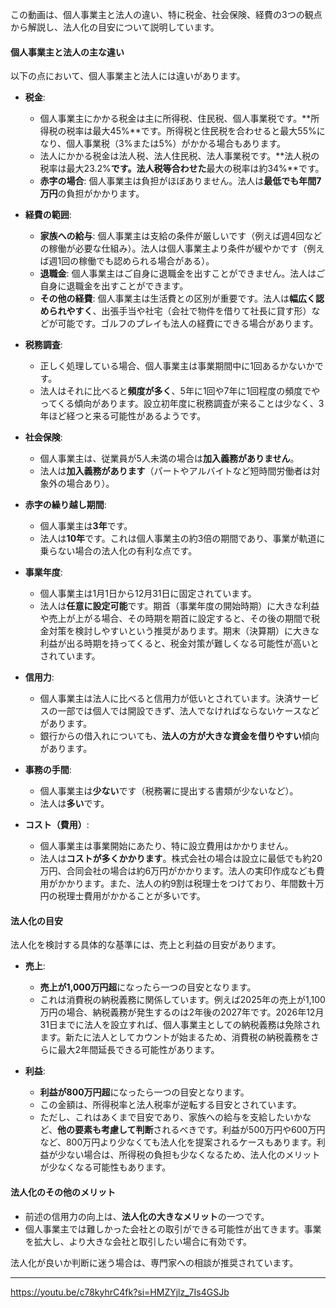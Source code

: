 

この動画は、個人事業主と法人の違い、特に税金、社会保険、経費の3つの観点から解説し、法人化の目安について説明しています。

#### 個人事業主と法人の主な違い

以下の点において、個人事業主と法人には違いがあります。

- **税金**:
    
    - 個人事業主にかかる税金は主に所得税、住民税、個人事業税です。**所得税の税率は最大45%**です。所得税と住民税を合わせると最大55%になり、個人事業税（3%または5%）がかかる場合もあります。
    - 法人にかかる税金は法人税、法人住民税、法人事業税です。**法人税の税率は最大23.2%**です。法人税等合わせた**最大の税率は約34%**です。
    - **赤字の場合**: 個人事業主は負担がほぼありません。法人は**最低でも年間7万円**の負担がかかります。
- **経費の範囲**:
    
    - **家族への給与**: 個人事業主は支給の条件が厳しいです（例えば週4回などの稼働が必要な仕組み）。法人は個人事業主より条件が緩やかです（例えば週1回の稼働でも認められる場合がある）。
    - **退職金**: 個人事業主はご自身に退職金を出すことができません。法人はご自身に退職金を出すことができます。
    - **その他の経費**: 個人事業主は生活費との区別が重要です。法人は**幅広く認められやすく**、出張手当や社宅（会社で物件を借りて社長に貸す形）などが可能です。ゴルフのプレイも法人の経費にできる場合があります。
- **税務調査**:
    
    - 正しく処理している場合、個人事業主は事業期間中に1回あるかないかです。
    - 法人はそれに比べると**頻度が多く**、5年に1回や7年に1回程度の頻度でやってくる傾向があります。設立初年度に税務調査が来ることは少なく、3年ほど経つと来る可能性があるようです。
- **社会保険**:
    
    - 個人事業主は、従業員が5人未満の場合は**加入義務がありません**。
    - 法人は**加入義務があります**（パートやアルバイトなど短時間労働者は対象外の場合あり）。
- **赤字の繰り越し期間**:
    
    - 個人事業主は**3年**です。
    - 法人は**10年**です。これは個人事業主の約3倍の期間であり、事業が軌道に乗らない場合の法人化の有利な点です。
- **事業年度**:
    
    - 個人事業主は1月1日から12月31日に固定されています。
    - 法人は**任意に設定可能**です。期首（事業年度の開始時期）に大きな利益や売上が上がる場合、その時期を期首に設定すると、その後の期間で税金対策を検討しやすいという推奨があります。期末（決算期）に大きな利益が出る時期を持ってくると、税金対策が難しくなる可能性が高いとされています。
- **信用力**:
    
    - 個人事業主は法人に比べると信用力が低いとされています。決済サービスの一部では個人では開設できず、法人でなければならないケースなどがあります。
    - 銀行からの借入れについても、**法人の方が大きな資金を借りやすい**傾向があります。
- **事務の手間**:
    
    - 個人事業主は**少ない**です（税務署に提出する書類が少ないなど）。
    - 法人は**多い**です。
- **コスト（費用）**:
    
    - 個人事業主は事業開始にあたり、特に設立費用はかかりません。
    - 法人は**コストが多くかかります**。株式会社の場合は設立に最低でも約20万円、合同会社の場合は約6万円がかかります。法人の実印作成なども費用がかかります。また、法人の約9割は税理士をつけており、年間数十万円の税理士費用がかかることが多いです。

#### 法人化の目安

法人化を検討する具体的な基準には、売上と利益の目安があります。

- **売上**:
    
    - **売上が1,000万円超**になったら一つの目安となります。
    - これは消費税の納税義務に関係しています。例えば2025年の売上が1,100万円の場合、納税義務が発生するのは2年後の2027年です。2026年12月31日までに法人を設立すれば、個人事業主としての納税義務は免除されます。新たに法人としてカウントが始まるため、消費税の納税義務をさらに最大2年間延長できる可能性があります。
- **利益**:
    
    - **利益が800万円超**になったら一つの目安となります。
    - この金額は、所得税率と法人税率が逆転する目安とされています。
    - ただし、これはあくまで目安であり、家族への給与を支給したいかなど、**他の要素も考慮して判断**されるべきです。利益が500万円や600万円など、800万円より少なくても法人化を提案されるケースもあります。利益が少ない場合は、所得税の負担も少なくなるため、法人化のメリットが少なくなる可能性もあります。

#### 法人化のその他のメリット

- 前述の信用力の向上は、**法人化の大きなメリット**の一つです。
- 個人事業主では難しかった会社との取引ができる可能性が出てきます。事業を拡大し、より大きな会社と取引したい場合に有効です。

法人化が良いか判断に迷う場合は、専門家への相談が推奨されています。

---

https://youtu.be/c78kyhrC4fk?si=HMZYjlz_7Is4GSJb